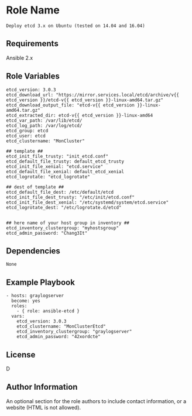 Role Name
=========

    Deploy etcd 3.x on Ubuntu (tested on 14.04 and 16.04)

Requirements
------------

  Ansible 2.x

Role Variables
--------------
    etcd_version: 3.0.3
    etcd_download_url: "https://mirror.services.local/etcd/archive/v{{ etcd_version }}/etcd-v{{ etcd_version }}-linux-amd64.tar.gz"
    etcd_download_output_file: "etcd-v{{ etcd_version }}-linux-amd64.tar.gz"
    etcd_extracted_dir: etcd-v{{ etcd_version }}-linux-amd64
    etcd_var_path: /var/lib/etcd/
    etcd_log_path: /var/log/etcd/
    etcd_group: etcd
    etcd_user: etcd
    etcd_clustername: "MonCluster"

    ## template ##
    etcd_init_file_trusty: "init_etcd.conf"
    etcd_default_file_trusty: default_etcd_trusty
    etcd_init_file_xenial: "etcd.service"
    etcd_default_file_xenial: default_etcd_xenial
    etcd_logrotate: "etcd_logrotate"

    ## dest of template ##
    etcd_default_file_dest: /etc/default/etcd
    etcd_init_file_dest_trusty: "/etc/init/etcd.conf"
    etcd_init_file_dest_xenial: "/etc/systemd/system/etcd.service"
    etcd_logrotate_dest: "/etc/logrotate.d/etcd"


    ## here name of your host group in inventory ##
    etcd_inventory_clustergroup: "myhostsgroup"
    etcd_admin_password: "Chang3It"

Dependencies
------------

    None

Example Playbook
----------------

    - hosts: graylogserver
      become: yes
      roles:
        - { role: ansible-etcd }
      vars:
        etcd_version: 3.0.3
        etcd_clustername: "MonClusterEtcd"
        etcd_inventory_clustergroup: "graylogserver"
        etcd_admin_password: "42xordcte"

License
-------

D

Author Information
------------------

An optional section for the role authors to include contact information, or a website (HTML is not allowed).
